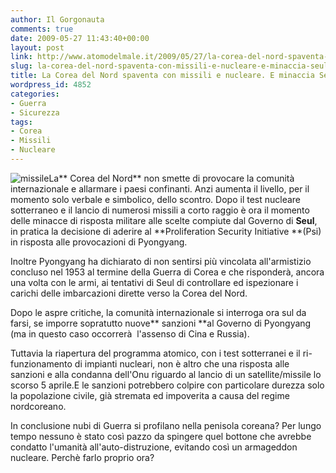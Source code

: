 ```yaml
---
author: Il Gorgonauta
comments: true
date: 2009-05-27 11:43:40+00:00
layout: post
link: http://www.atomodelmale.it/2009/05/27/la-corea-del-nord-spaventa-con-missili-e-nucleare-e-minaccia-seul/
slug: la-corea-del-nord-spaventa-con-missili-e-nucleare-e-minaccia-seul
title: La Corea del Nord spaventa con missili e nucleare. E minaccia Seul.
wordpress_id: 4852
categories:
- Guerra
- Sicurezza
tags:
- Corea
- Missili
- Nucleare
---
```


![missile](http://www.atomodelmale.it/wp-content/uploads/2009/05/missile-240x300.jpg)La** Corea del Nord** non smette di provocare la comunità internazionale e allarmare i paesi confinanti. Anzi aumenta il livello, per il momento solo verbale e simbolico, dello scontro. Dopo il test nucleare sotterraneo e il lancio di numerosi missili a corto raggio è ora il momento delle minacce di risposta militare alle scelte compiute dal Governo di **Seul**, in pratica la decisione di aderire al **Proliferation Security Initiative **(Psi)  in risposta alle provocazioni di Pyongyang.

Inoltre Pyongyang ha dichiarato di non sentirsi più vincolata all'armistizio concluso nel 1953 al termine della Guerra di Corea e che risponderà, ancora una volta con le armi, ai tentativi di Seul di controllare ed ispezionare i carichi delle imbarcazioni dirette verso la Corea del Nord.

Dopo le aspre critiche, la comunità internazionale si interroga ora sul da farsi, se imporre sopratutto nuove** sanzioni **al Governo di Pyongyang (ma in questo caso occorrerà  l'assenso di Cina e Russia).

Tuttavia la riapertura del programma atomico, con i test sotterranei e il ri-funzionamento di impianti nucleari, non è altro che una risposta alle sanzioni e alla condanna dell'Onu riguardo al lancio di un satellite/missile lo scorso 5 aprile.E le sanzioni potrebbero colpire con particolare durezza solo la popolazione civile, già stremata ed impoverita a causa del regime nordcoreano.

<!-- more -->


In conclusione nubi di Guerra si profilano nella penisola coreana? Per lungo tempo nessuno è stato così pazzo da spingere quel bottone che avrebbe condatto l'umanità all'auto-distruzione, evitando così un armageddon nucleare. Perchè farlo proprio ora?
